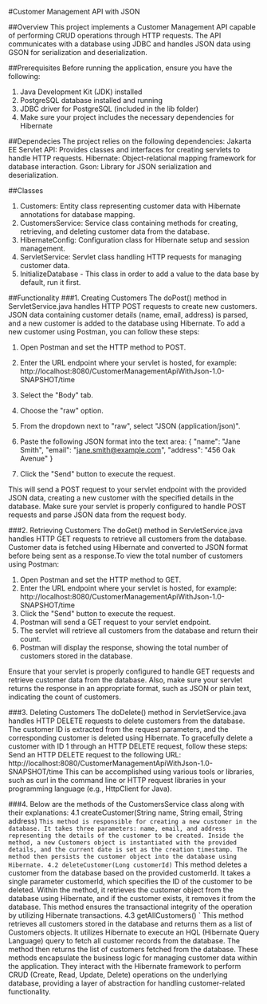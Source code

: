 #Customer Management API with JSON

##Overview
This project implements a Customer Management API capable of performing CRUD operations through HTTP requests. The API communicates with a database using JDBC and handles JSON data using GSON for serialization and deserialization.

##Prerequisites
Before running the application, ensure you have the following:

1) Java Development Kit (JDK) installed
2) PostgreSQL database installed and running
3) JDBC driver for PostgreSQL (included in the lib folder)
4) Make sure your project includes the necessary dependencies for Hibernate

##Dependecies
The project relies on the following dependencies: Jakarta EE Servlet API: Provides classes and interfaces for creating servlets to handle HTTP requests. Hibernate: Object-relational mapping framework for database interaction. Gson: Library for JSON serialization and deserialization.

##Classes
1) Customers: Entity class representing customer data with Hibernate annotations for database mapping.
2) CustomersService: Service class containing methods for creating, retrieving, and deleting customer data from the database.
3) HibernateConfig: Configuration class for Hibernate setup and session management.
4) ServletService: Servlet class handling HTTP requests for managing customer data.
5) InitializeDatabase - This class in order to add a value to the data base by default, run it first.

##Functionality
###1. Creating Customers
The doPost() method in ServletService.java handles HTTP POST requests to create new customers. JSON data containing customer details (name, email, address) is parsed, and a new customer is added to the database using Hibernate. To add a new customer using Postman, you can follow these steps:
1) Open Postman and set the HTTP method to POST.
2) Enter the URL endpoint where your servlet is hosted, for example: http://localhost:8080/CustomerManagementApiWithJson-1.0-SNAPSHOT/time
3) Select the "Body" tab.
4) Choose the "raw" option.
5) From the dropdown next to "raw", select "JSON (application/json)".
6)  Paste the following JSON format into the text area:
 {
      "name": "Jane Smith",
      "email": "jane.smith@example.com",
      "address": "456 Oak Avenue"
 }

7) Click the "Send" button to execute the request․

This will send a POST request to your servlet endpoint with the provided JSON data, creating a new customer with the specified details in the database. Make sure your servlet is properly configured to handle POST requests and parse JSON data from the request body.

###2. Retrieving Customers
The doGet() method in ServletService.java handles HTTP GET requests to retrieve all customers from the database. Customer data is fetched using Hibernate and converted to JSON format before being sent as a response.To view the total number of customers using Postman:
1) Open Postman and set the HTTP method to GET.
2) Enter the URL endpoint where your servlet is hosted, for example: http://localhost:8080/CustomerManagementApiWithJson-1.0-SNAPSHOT/time
3) Click the "Send" button to execute the request.
4) Postman will send a GET request to your servlet endpoint.
5) The servlet will retrieve all customers from the database and return their count.
6) Postman will display the response, showing the total number of customers stored in the database.

Ensure that your servlet is properly configured to handle GET requests and retrieve customer data from the database. Also, make sure your servlet returns the response in an appropriate format, such as JSON or plain text, indicating the count of customers.

###3. Deleting Customers
The doDelete() method in ServletService.java handles HTTP DELETE requests to delete customers from the database. The customer ID is extracted from the request parameters, and the corresponding customer is deleted using Hibernate. To gracefully delete a customer with ID 1 through an HTTP DELETE request, follow these steps:
Send an HTTP DELETE request to the following URL:
http://localhost:8080/CustomerManagementApiWithJson-1.0-SNAPSHOT/time
This can be accomplished using various tools or libraries, such as curl in the command line or HTTP request libraries in your programming language (e.g., HttpClient for Java).

###4. Below are the methods of the CustomersService class along with their explanations:
4.1 createCustomer(String name, String email, String address) `
This method is responsible for creating a new customer in the database. It takes three parameters: name, email, and address representing the details of the customer to be created.
  Inside the method, a new Customers object is instantiated with the provided details, and the current date is set as the creation timestamp.
  The method then persists the customer object into the database using Hibernate.
4.2 deleteCustomer(Long customerId) `
This method deletes a customer from the database based on the provided customerId. It takes a single parameter customerId, which specifies the ID of the customer to be deleted.
 Within the method, it retrieves the customer object from the database using Hibernate, and if the customer exists, it removes it from the database.
 This method ensures the transactional integrity of the operation by utilizing Hibernate transactions.
4.3 getAllCustomers() `
This method retrieves all customers stored in the database and returns them as a list of Customers objects.
 It utilizes Hibernate to execute an HQL (Hibernate Query Language) query to fetch all customer records from the database.
 The method then returns the list of customers fetched from the database.
These methods encapsulate the business logic for managing customer data within the application. They interact with the Hibernate framework to perform CRUD (Create, Read, Update, Delete) operations on the underlying database, providing a layer of abstraction for handling customer-related functionality.
